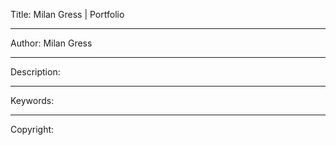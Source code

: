 Title: Milan Gress | Portfolio

----

Author: Milan Gress

----

Description: 

----

Keywords: 

----

Copyright: 